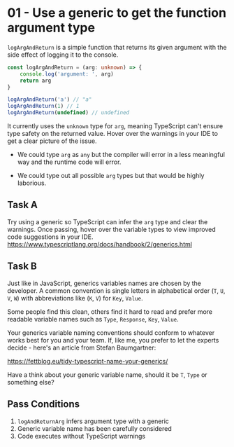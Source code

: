 # 01 - Use a generic to get the function argument type

`logArgAndReturn` is a simple function that returns its given argument with the
side effect of logging it to the console.

```typescript
const logArgAndReturn = (arg: unknown) => {
    console.log('argument: ', arg)
    return arg
}

logArgAndReturn('a') // "a"
logArgAndReturn(1) // 1
logArgAndReturn(undefined) // undefined
```

It currently uses the `unknown` type for `arg`, meaning TypeScript can't ensure type
safety on the returned value. Hover over the warnings in your IDE to get a clear picture of
the issue.

-   We could type `arg` as `any` but the compiler will error in a less
    meaningful way and the runtime code will error.

-   We could type out all possible `arg` types but that would be highly laborious.

## Task A

Try using a generic so TypeScript can infer the `arg` type and clear the warnings.
Once passing, hover over the variable types to view improved code suggestions in your
IDE. https://www.typescriptlang.org/docs/handbook/2/generics.html

## Task B

Just like in JavaScript, generics variables names are chosen by the developer. A common convention is single letters in alphabetical order (`T`, `U`, `V`, `W`) with abbreviations like (`K`, `V`) for `Key`, `Value`.

Some people find this clean, others find it hard to read and prefer more readable variable names such as `Type`, `Response`, `Key`, `Value`.

Your generics variable naming conventions should conform to whatever works best for you and your team. If, like me, you prefer to let the experts decide - here's an article from Stefan Baumgartner:

https://fettblog.eu/tidy-typescript-name-your-generics/

Have a think about your generic variable name, should it be `T`, `Type` or something else?

## Pass Conditions

1. `logAndReturnArg` infers argument type with a generic
1. Generic variable name has been carefully considered
1. Code executes without TypeScript warnings
